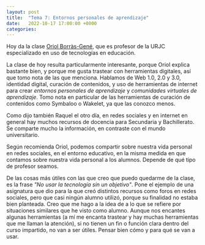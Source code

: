 ```yaml
---
layout: post
title:  "Tema 7: Entornos personales de aprendizaje"
date:   2022-10-17 17:00:00 +0000
categories:
---
```

Hoy da la clase [Oriol Borràs-Gené](https://twitter.com/oriolTIC), que es profesor de la URJC especializado en uso de tecnologías en educación.

La clase de hoy resulta particularmente interesante, porque Oriol explica bastante bien, y porque me gusta trastear con herramientas digitales, así que tomo nota de las que menciona. Hablamos de Web 1.0, 2.0 y 3.0, identidad digital, curación de contenidos, y uso de herramientas de internet para crear _entornos personales de aprendizaje_ y _comunidades virtuales de aprendizaje_. Tomo nota en particular de las herramientas de curación de contenidos como Symbaloo o Wakelet, ya que las conozco menos.

Como dijo también Raquel el otro día, en redes sociales y en internet en general hay muchos recursos de docencia para Secundaria y Bachillerato. Se comparte mucho la información, en contraste con el mundo universitario.

Según recomienda Oriol, podemos compartir sobre nuestra vida personal en redes sociales, en el entorno educativo, en la misma medida en que contamos sobre nuestra vida personal a los alumnos. Depende de qué tipo de profesor seamos.

De las cosas más útiles con las que creo que puedo quedarme de la clase, es la frase _"No usar la tecnología sin un objetivo"_. Pone el ejemplo de una asignatura que dio para la que creó distintos recursos como foros en redes sociales, pero que casi ningún alumno utilizó, porque su finalidad no estaba bien planteada. Creo que me hago a la idea de a lo que se refiere por situaciones similares que he visto como alumno. Aunque nos encantes algunas herramientas (a mí me encanta trastear y hay muchas herramientas que me llaman la atención), si no tienen un fin o función clara dentro del curso impartido, no van a ser útiles. Pensar bien cómo y para qué se van a usar.
